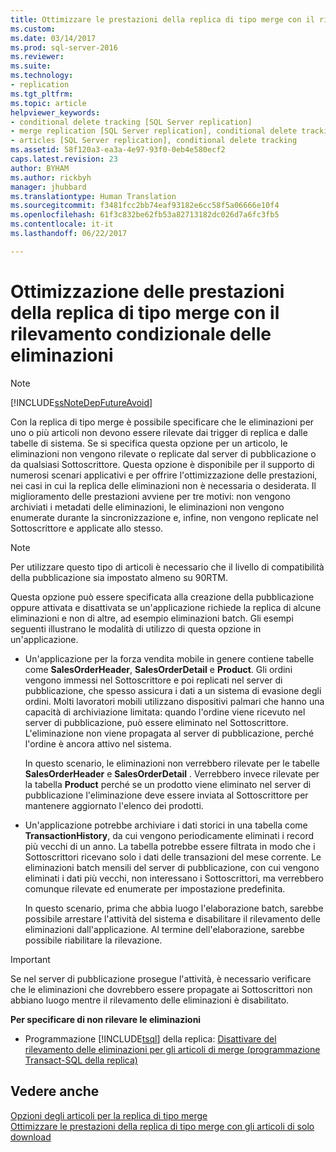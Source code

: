 ```yaml
---
title: Ottimizzare le prestazioni della replica di tipo merge con il rilevamento condizionale delle eliminazioni | Microsoft Docs
ms.custom: 
ms.date: 03/14/2017
ms.prod: sql-server-2016
ms.reviewer: 
ms.suite: 
ms.technology:
- replication
ms.tgt_pltfrm: 
ms.topic: article
helpviewer_keywords:
- conditional delete tracking [SQL Server replication]
- merge replication [SQL Server replication], conditional delete tracking
- articles [SQL Server replication], conditional delete tracking
ms.assetid: 58f120a3-ea3a-4e97-93f0-0eb4e580ecf2
caps.latest.revision: 23
author: BYHAM
ms.author: rickbyh
manager: jhubbard
ms.translationtype: Human Translation
ms.sourcegitcommit: f3481fcc2bb74eaf93182e6cc58f5a06666e10f4
ms.openlocfilehash: 61f3c832be62fb53a82713182dc026d7a6fc3fb5
ms.contentlocale: it-it
ms.lasthandoff: 06/22/2017

---
```

# <a name="optimize-merge-replication-performance-with-conditional-delete-tracking"></a>Ottimizzazione delle prestazioni della replica di tipo merge con il rilevamento condizionale delle eliminazioni
    
> [!NOTE]  
>  [!INCLUDE[ssNoteDepFutureAvoid](../../../includes/ssnotedepfutureavoid-md.md)]  
  
 Con la replica di tipo merge è possibile specificare che le eliminazioni per uno o più articoli non devono essere rilevate dai trigger di replica e dalle tabelle di sistema. Se si specifica questa opzione per un articolo, le eliminazioni non vengono rilevate o replicate dal server di pubblicazione o da qualsiasi Sottoscrittore. Questa opzione è disponibile per il supporto di numerosi scenari applicativi e per offrire l'ottimizzazione delle prestazioni, nei casi in cui la replica delle eliminazioni non è necessaria o desiderata. Il miglioramento delle prestazioni avviene per tre motivi: non vengono archiviati i metadati delle eliminazioni, le eliminazioni non vengono enumerate durante la sincronizzazione e, infine, non vengono replicate nel Sottoscrittore e applicate allo stesso.  
  
> [!NOTE]  
>  Per utilizzare questo tipo di articoli è necessario che il livello di compatibilità della pubblicazione sia impostato almeno su 90RTM.  
  
 Questa opzione può essere specificata alla creazione della pubblicazione oppure attivata e disattivata se un'applicazione richiede la replica di alcune eliminazioni e non di altre, ad esempio eliminazioni batch. Gli esempi seguenti illustrano le modalità di utilizzo di questa opzione in un'applicazione.  
  
-   Un'applicazione per la forza vendita mobile in genere contiene tabelle come **SalesOrderHeader**, **SalesOrderDetail** e **Product**. Gli ordini vengono immessi nel Sottoscrittore e poi replicati nel server di pubblicazione, che spesso assicura i dati a un sistema di evasione degli ordini. Molti lavoratori mobili utilizzano dispositivi palmari che hanno una capacità di archiviazione limitata: quando l'ordine viene ricevuto nel server di pubblicazione, può essere eliminato nel Sottoscrittore. L'eliminazione non viene propagata al server di pubblicazione, perché l'ordine è ancora attivo nel sistema.  
  
     In questo scenario, le eliminazioni non verrebbero rilevate per le tabelle **SalesOrderHeader** e **SalesOrderDetail** . Verrebbero invece rilevate per la tabella **Product** perché se un prodotto viene eliminato nel server di pubblicazione l'eliminazione deve essere inviata al Sottoscrittore per mantenere aggiornato l'elenco dei prodotti.  
  
-   Un'applicazione potrebbe archiviare i dati storici in una tabella come **TransactionHistory**, da cui vengono periodicamente eliminati i record più vecchi di un anno. La tabella potrebbe essere filtrata in modo che i Sottoscrittori ricevano solo i dati delle transazioni del mese corrente. Le eliminazioni batch mensili del server di pubblicazione, con cui vengono eliminati i dati più vecchi, non interessano i Sottoscrittori, ma verrebbero comunque rilevate ed enumerate per impostazione predefinita.  
  
     In questo scenario, prima che abbia luogo l'elaborazione batch, sarebbe possibile arrestare l'attività del sistema e disabilitare il rilevamento delle eliminazioni dall'applicazione. Al termine dell'elaborazione, sarebbe possibile riabilitare la rilevazione.  
  
> [!IMPORTANT]  
>  Se nel server di pubblicazione prosegue l'attività, è necessario verificare che le eliminazioni che dovrebbero essere propagate ai Sottoscrittori non abbiano luogo mentre il rilevamento delle eliminazioni è disabilitato.  
  
 **Per specificare di non rilevare le eliminazioni**  
  
-   Programmazione [!INCLUDE[tsql](../../../includes/tsql-md.md)] della replica: [Disattivare del rilevamento delle eliminazioni per gli articoli di merge &#40;programmazione Transact-SQL della replica&#41;](../../../relational-databases/replication/publish/specify-that-deletes-should-not-be-tracked-for-merge-articles.md)  
  
## <a name="see-also"></a>Vedere anche  
 [Opzioni degli articoli per la replica di tipo merge](../../../relational-databases/replication/merge/article-options-for-merge-replication.md)   
 [Ottimizzare le prestazioni della replica di tipo merge con gli articoli di solo download](../../../relational-databases/replication/merge/optimize-merge-replication-performance-with-download-only-articles.md)  
  
  

